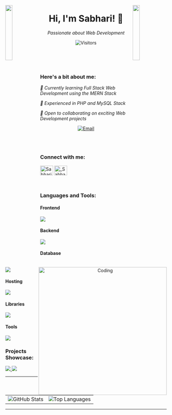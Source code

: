 <!-- Replace the content below with this enhanced README content -->


<img align="left" src="https://user-images.githubusercontent.com/65187002/144930161-2f783401-8d27-4fdf-a2f7-cc0ba32f1f1f.gif" width="21%" style="display:inline;"><img align="right" src="https://user-images.githubusercontent.com/65187002/144930161-2f783401-8d27-4fdf-a2f7-cc0ba32f1f1f.gif" width="21%" style="display:inline;">
<h1 align="center">Hi, I'm Sabhari! 👋</h1>

<p align="center">
  <em>Passionate about Web Development</em>
</p>
<p align="center">
  <img src="https://visitor-badge.laobi.icu/badge?page_id=sabhari-krr.sabhari-krr" alt="Visitors">
</p>

<br><br><br>
<div align="center">
<img align="right" alt="Coding" width="400" src="https://user-images.githubusercontent.com/74038190/229223263-cf2e4b07-2615-4f87-9c38-e37600f8381a.gif">

<h3 align="left">Here's a bit about me:</h3>

<p align="left">
  <em>🌱 Currently learning Full Stack Web Development using the MERN Stack</em>
</p>
<p align="left">
  <em>🚀 Experienced in PHP and MySQL Stack</em>
</p>
<p align="left">
  <em>💼 Open to collaborating on exciting Web Development projects</em>
</p>

<p align="center">
  <a href="mailto:sabhari.ayyappan@outlook.com"> 
    <img alt="Email" src="https://img.shields.io/badge/Email-D14836?style=for-the-badge&logo=gmail&logoColor=white" />
  </a>
</p>
<br><br>
</div>
<h3 align="left">Connect with me:</h3>
<p align="left">
<a href="https://www.linkedin.com/in/sabhari-ayyappan" target="blank"><img align="center" src="https://raw.githubusercontent.com/rahuldkjain/github-profile-readme-generator/master/src/images/icons/Social/linked-in-alt.svg" alt="Sabhari" height="30" width="40" /></a>
<a href="https://instagram.com/_Sabhari__" target="blank"><img align="center" src="https://raw.githubusercontent.com/rahuldkjain/github-profile-readme-generator/master/src/images/icons/Social/instagram.svg" alt="_Sabhari__" height="30" width="40" /></a>

</p>
<br>
<h3 align="left">Languages and Tools:</h3>



<h4> Frontend</h4>
<p align="left">
  <a href="https://skillicons.dev">
    <img src="https://skillicons.dev/icons?i=html,css,bootstrap,js,react" />
  </a>
</p>

<h4> Backend</h4>
<p align="left">
  <a href="https://skillicons.dev">
    <img src="https://skillicons.dev/icons?i=php" />
  </a>
</p>

<h4>Database</h4>
<p align="left">
  <a href="https://skillicons.dev">
    <img src="https://skillicons.dev/icons?i=mysql,mongodb" />
  </a>
</p>

<h4>Hosting</h4>
<p align="left">
  <a href="https://skillicons.dev">
    <img src="https://skillicons.dev/icons?i=aws,netlify" />
  </a>
</p>
<h4>Libraries</h4>
<p align="left">
  <a href="https://skillicons.dev">
    <img src="https://skillicons.dev/icons?i=jquery" />
  </a>
</p>
<h4>Tools</h4>
<p align="left">
  <a href="https://skillicons.dev">
    <img src="https://skillicons.dev/icons?i=github,git,figma,vscode" />
  </a>
</p>
<h3>Projects Showcase:</h3>

<div align="left">
  <a href="https://abumakeover.netlify.app/" target="_blank">
    <img src="https://img.shields.io/badge/Abu%20Makeover-009688?style=for-the-badge" / >
  </a>
  <a href="https://sabhari-krr.github.io/bts5/" target="_blank">
    <img src="https://img.shields.io/badge/Bootcamp%20Mockup-563D7C?style=for-the-badge" />
  </a>
  <hr>
<table align="center">
  <tr>
    <td>
      <img src="https://github-readme-stats.vercel.app/api?username=sabhari-krr&show_icons=true&theme=transparent" alt="GitHub Stats">
    </td>
    <td>
      <img src="https://github-readme-stats.vercel.app/api/top-langs/?username=sabhari-krr&layout=compact" alt="Top Languages">
    </td>
  </tr>
</table>
</div>
<hr>

